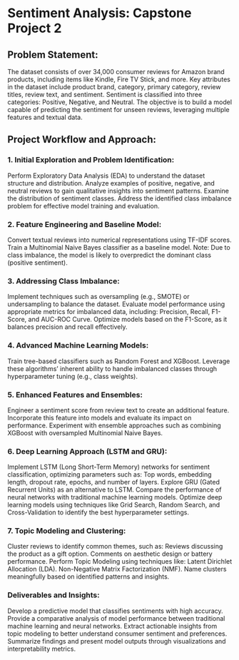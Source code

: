 # Sentiment Analysis: Capstone Project 2
## Problem Statement:
The dataset consists of over 34,000 consumer reviews for Amazon brand products, including items like Kindle, Fire TV Stick, and more. Key attributes in the dataset include product brand, category, primary category, review titles, review text, and sentiment. Sentiment is classified into three categories: Positive, Negative, and Neutral. The objective is to build a model capable of predicting the sentiment for unseen reviews, leveraging multiple features and textual data.

## Project Workflow and Approach:
### 1. Initial Exploration and Problem Identification:
Perform Exploratory Data Analysis (EDA) to understand the dataset structure and distribution.
Analyze examples of positive, negative, and neutral reviews to gain qualitative insights into sentiment patterns.
Examine the distribution of sentiment classes. Address the identified class imbalance problem for effective model training and evaluation.
### 2. Feature Engineering and Baseline Model:
Convert textual reviews into numerical representations using TF-IDF scores.
Train a Multinomial Naive Bayes classifier as a baseline model. Note: Due to class imbalance, the model is likely to overpredict the dominant class (positive sentiment).
### 3. Addressing Class Imbalance:
Implement techniques such as oversampling (e.g., SMOTE) or undersampling to balance the dataset.
Evaluate model performance using appropriate metrics for imbalanced data, including:
Precision, Recall, F1-Score, and AUC-ROC Curve.
Optimize models based on the F1-Score, as it balances precision and recall effectively.
### 4. Advanced Machine Learning Models:
Train tree-based classifiers such as Random Forest and XGBoost.
Leverage these algorithms’ inherent ability to handle imbalanced classes through hyperparameter tuning (e.g., class weights).
### 5. Enhanced Features and Ensembles:
Engineer a sentiment score from review text to create an additional feature. Incorporate this feature into models and evaluate its impact on performance.
Experiment with ensemble approaches such as combining XGBoost with oversampled Multinomial Naive Bayes.
### 6. Deep Learning Approach (LSTM and GRU):
Implement LSTM (Long Short-Term Memory) networks for sentiment classification, optimizing parameters such as:
Top words, embedding length, dropout rate, epochs, and number of layers.
Explore GRU (Gated Recurrent Units) as an alternative to LSTM.
Compare the performance of neural networks with traditional machine learning models.
Optimize deep learning models using techniques like Grid Search, Random Search, and Cross-Validation to identify the best hyperparameter settings.
### 7. Topic Modeling and Clustering:
Cluster reviews to identify common themes, such as:
Reviews discussing the product as a gift option.
Comments on aesthetic design or battery performance.
Perform Topic Modeling using techniques like:
Latent Dirichlet Allocation (LDA).
Non-Negative Matrix Factorization (NMF).
Name clusters meaningfully based on identified patterns and insights.
### Deliverables and Insights:
Develop a predictive model that classifies sentiments with high accuracy.
Provide a comparative analysis of model performance between traditional machine learning and neural networks.
Extract actionable insights from topic modeling to better understand consumer sentiment and preferences.
Summarize findings and present model outputs through visualizations and interpretability metrics.
